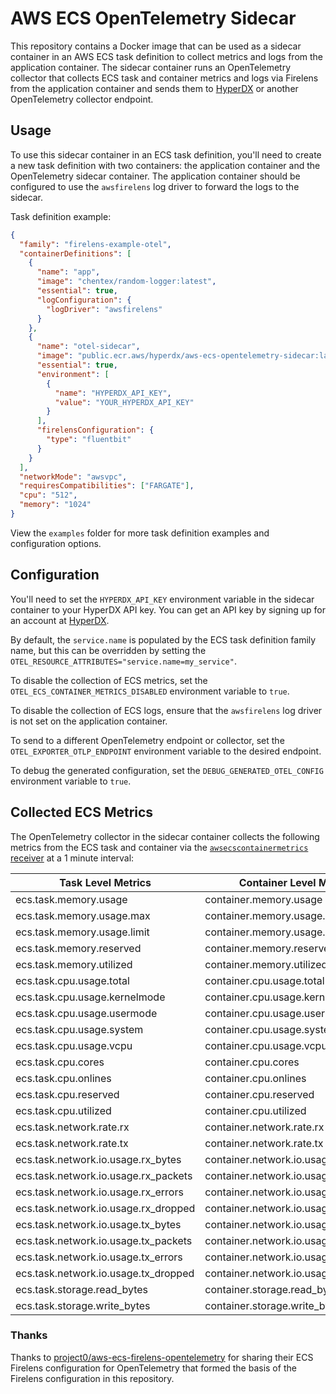 # AWS ECS OpenTelemetry Sidecar

This repository contains a Docker image that can be used as a sidecar container
in an AWS ECS task definition to collect metrics and logs from the application
container. The sidecar container runs an OpenTelemetry collector that collects
ECS task and container metrics and logs via Firelens from the application
container and sends them to [HyperDX](https://hyperdx.io) or another 
OpenTelemetry collector endpoint.

## Usage

To use this sidecar container in an ECS task definition, you'll need to create a
new task definition with two containers: the application container and the
OpenTelemetry sidecar container. The application container should be configured
to use the `awsfirelens` log driver to forward the logs to the sidecar.

Task definition example:

```json
{
  "family": "firelens-example-otel",
  "containerDefinitions": [
    {
      "name": "app",
      "image": "chentex/random-logger:latest",
      "essential": true,
      "logConfiguration": {
        "logDriver": "awsfirelens"
      }
    },
    {
      "name": "otel-sidecar",
      "image": "public.ecr.aws/hyperdx/aws-ecs-opentelemetry-sidecar:latest",
      "essential": true,
      "environment": [
        {
          "name": "HYPERDX_API_KEY",
          "value": "YOUR_HYPERDX_API_KEY"
        }
      ],
      "firelensConfiguration": {
        "type": "fluentbit"
      }
    }
  ],
  "networkMode": "awsvpc",
  "requiresCompatibilities": ["FARGATE"],
  "cpu": "512",
  "memory": "1024"
}
```

View the `examples` folder for more task definition examples and configuration
options.

## Configuration

You'll need to set the `HYPERDX_API_KEY` environment variable in the sidecar
container to your HyperDX API key. You can get an API key by signing up for an
account at [HyperDX](https://hyperdx.io).

By default, the `service.name` is populated by the ECS task definition family
name, but this can be overridden by setting the
`OTEL_RESOURCE_ATTRIBUTES="service.name=my_service"`.

To disable the collection of ECS metrics, set the
`OTEL_ECS_CONTAINER_METRICS_DISABLED` environment variable to `true`.

To disable the collection of ECS logs, ensure that the `awsfirelens` log driver
is not set on the application container.

To send to a different OpenTelemetry endpoint or collector, set the
`OTEL_EXPORTER_OTLP_ENDPOINT` environment variable to the desired endpoint.

To debug the generated configuration, set the `DEBUG_GENERATED_OTEL_CONFIG`
environment variable to `true`.

## Collected ECS Metrics

The OpenTelemetry collector in the sidecar container collects the following
metrics from the ECS task and container via the
[`awsecscontainermetrics` receiver](https://github.com/open-telemetry/opentelemetry-collector-contrib/blob/main/receiver/awsecscontainermetricsreceiver/README.md)
at a 1 minute interval:

| Task Level Metrics                   | Container Level Metrics               | Unit         |
| ------------------------------------ | ------------------------------------- | ------------ |
| ecs.task.memory.usage                | container.memory.usage                | Bytes        |
| ecs.task.memory.usage.max            | container.memory.usage.max            | Bytes        |
| ecs.task.memory.usage.limit          | container.memory.usage.limit          | Bytes        |
| ecs.task.memory.reserved             | container.memory.reserved             | Megabytes    |
| ecs.task.memory.utilized             | container.memory.utilized             | Megabytes    |
| ecs.task.cpu.usage.total             | container.cpu.usage.total             | Nanoseconds  |
| ecs.task.cpu.usage.kernelmode        | container.cpu.usage.kernelmode        | Nanoseconds  |
| ecs.task.cpu.usage.usermode          | container.cpu.usage.usermode          | Nanoseconds  |
| ecs.task.cpu.usage.system            | container.cpu.usage.system            | Nanoseconds  |
| ecs.task.cpu.usage.vcpu              | container.cpu.usage.vcpu              | vCPU         |
| ecs.task.cpu.cores                   | container.cpu.cores                   | Count        |
| ecs.task.cpu.onlines                 | container.cpu.onlines                 | Count        |
| ecs.task.cpu.reserved                | container.cpu.reserved                | vCPU         |
| ecs.task.cpu.utilized                | container.cpu.utilized                | Percent      |
| ecs.task.network.rate.rx             | container.network.rate.rx             | Bytes/Second |
| ecs.task.network.rate.tx             | container.network.rate.tx             | Bytes/Second |
| ecs.task.network.io.usage.rx_bytes   | container.network.io.usage.rx_bytes   | Bytes        |
| ecs.task.network.io.usage.rx_packets | container.network.io.usage.rx_packets | Count        |
| ecs.task.network.io.usage.rx_errors  | container.network.io.usage.rx_errors  | Count        |
| ecs.task.network.io.usage.rx_dropped | container.network.io.usage.rx_dropped | Count        |
| ecs.task.network.io.usage.tx_bytes   | container.network.io.usage.tx_bytes   | Bytes        |
| ecs.task.network.io.usage.tx_packets | container.network.io.usage.tx_packets | Count        |
| ecs.task.network.io.usage.tx_errors  | container.network.io.usage.tx_errors  | Count        |
| ecs.task.network.io.usage.tx_dropped | container.network.io.usage.tx_dropped | Count        |
| ecs.task.storage.read_bytes          | container.storage.read_bytes          | Bytes        |
| ecs.task.storage.write_bytes         | container.storage.write_bytes         | Bytes        |

### Thanks

Thanks to
[project0/aws-ecs-firelens-opentelemetry](https://github.com/project0/aws-ecs-firelens-opentelemetry)
for sharing their ECS Firelens configuration for OpenTelemetry that formed the
basis of the Firelens configuration in this repository.
